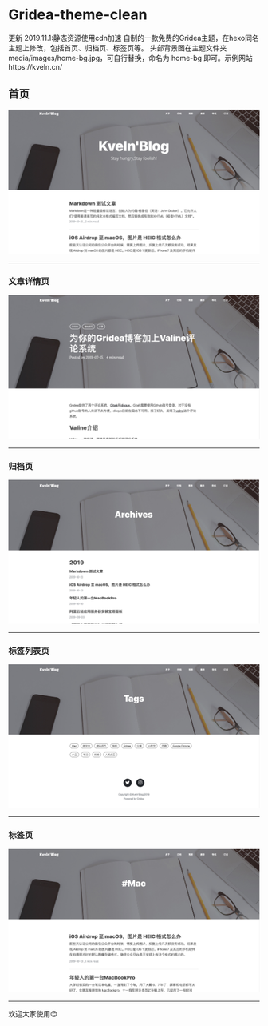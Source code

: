 # Gridea-theme-clean
更新
2019.11.1:静态资源使用cdn加速
自制的一款免费的Gridea主题，在hexo同名主题上修改，包括首页、归档页、标签页等。
头部背景图在主题文件夹 media/images/home-bg.jpg，可自行替换，命名为 home-bg 即可。示例网站https://kveln.cn/
## 首页

![](https://raw.githubusercontent.com/Alanrk/picture/master/home.jpg)

------

### 文章详情页

![](https://raw.githubusercontent.com/Alanrk/picture/master/content.jpg)

------

### 归档页

![](https://raw.githubusercontent.com/Alanrk/picture/master/archive.jpg)

------

### 标签列表页

![](https://raw.githubusercontent.com/Alanrk/picture/master/tags.jpg)

------

### 标签页

![](https://raw.githubusercontent.com/Alanrk/picture/master/tag.jpg)

------

欢迎大家使用😊
